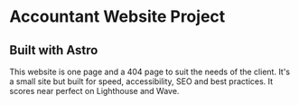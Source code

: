 # Accountant Website Project

## Built with Astro

This website is one page and a 404 page to suit the needs of the client. It's a small site but built for speed, accessibility, SEO and best practices. It scores near perfect on Lighthouse and Wave.
